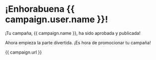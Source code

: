# ¡Enhorabuena {{ campaign.user.name }}!

¡Tu campaña, {{ campaign.name }}, ha sido aprobada y publicada!

Ahora empieza la parte divertida. ¡Es hora de promocionar tu campaña!

{{ campaign.url }}
